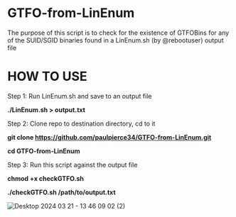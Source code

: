# GTFO-from-LinEnum
The purpose of this script is to check for the existence of GTFOBins for any of the SUID/SGID binaries found in a LinEnum.sh (by @rebootuser) output file

# HOW TO USE
Step 1: Run LinEnum.sh and save to an output file

**./LinEnum.sh > output.txt**

Step 2: Clone repo to destination directory, cd to it

**git clone https://github.com/paulpierce34/GTFO-from-LinEnum.git**

**cd GTFO-from-LinEnum**


Step 3: Run this script against the output file

**chmod +x checkGTFO.sh**

**./checkGTFO.sh /path/to/output.txt**

![Desktop 2024 03 21 - 13 46 09 02 (2)](https://github.com/paulpierce34/GTFO-from-LinEnum/assets/33561650/da2c5c98-2d90-4039-8ace-20ff4740f35f)
